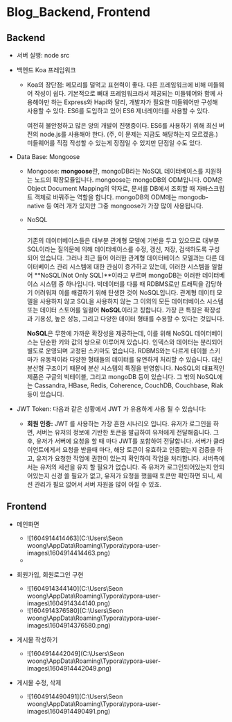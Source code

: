 # Blog_Backend, Frontend

## Backend

* 서버 실행: node src

* 백엔드 Koa 프레임워크

  * Koa의 장단점: 메모리를 덜먹고 표현력이 좋다. 다른 프레임워크에 비해 미들웨어 작성이 쉽다. 기본적으로 뼈대 프레임워크라서 제공되는 미들웨어와 함께 사용해야만 하는 Express와 Hapi와 달리, 개발자가 필요한 미들웨어만 구성해 사용할 수 있다. ES6를 도입하고 있어 ES6 제너레이터를 사용할 수 있다.

    여전히 불안정하고 많은 양의 개발이 진행중이다. ES6를 사용하기 위해 최신 버전의 node.js를 사용해야 한다. (주, 이 문제는 지금도 해당하는지 모르겠음.) 미들웨어를 직접 작성할 수 있는게 장점일 수 있지만 단점일 수도 있다.

* Data Base: Mongoose

  * Mongoose: **mongoose**란, mongoDB라는 NoSQL 데이터베이스를 지원하는 노드의 확장모듈입니다. mongoose는 mongoDB의 ODM입니다. ODM은 Object Document Mapping의 약자로, 문서를 DB에서 조회할 때 자바스크립트 객체로 바꿔주는 역할을 합니다. mongoDB의 ODM에는 mongodb-native 등 여러 개가 있지만 그중 mongoose가 가장 많이 사용됩니다.

  * NoSQL

    ------

    기존의 데이터베이스들은 대부분 관계형 모델에 기반을 두고 있으므로 대부분 SQL이라는 질의문에 의해 데이터베이스를 수정, 갱신, 저장, 검색하도록 구성되어 있습니다. 그러나 최근 들어 이러한 관계형 데이터베이스 모델과는 다른 데이터베이스 관리 시스템에 대한 관심이 증가하고 있는데, 이러한 시스템을 일컬어 **NoSQL(Not Only SQL)**이라고 부르며 mongoDB는 이러한 데이터베이스 시스템 중 하나입니다. 빅데이터를 다룰 때 RDBMS로만 트래픽을 감당하기 어려워져 이를 해결하기 위해 탄생한 것이 NoSQL입니다. 관계형 데이터 모델을 사용하지 않고 SQL을 사용하지 않는 그 이외의 모든 데이터베이스 시스템 또는 데이터 스토어를 일컬어 **NoSQL**이라고 칭합니다. 가장 큰 특징은 확장성과 기용성, 높은 성능, 그리고 다양한 데이터 형태를 수용할 수 있다는 것입니다. 

    **NoSQL**은 무한에 가까운 확장성을 제공하는데, 이를 위해 NoSQL 데이터베이스는 단순한 키와 값의 쌍으로 이루어져 있습니다. 인덱스와 데이터는 분리되어 별도로 운영되며 고정된 스키마도 없습니다. RDBMS와는 다르게 테이블 스키마가 유동적이라 다양한 형태들의 데이터를 유연하게 처리할 수 있습니다. 대신 분산형 구조이기 때문에 분산 시스템의 특징을 반영합니다. NoSQL의 대표적인 제품은 구글의 빅테이블, 그리고 mongoDB 등이 있습니다. 그 밖의 NoSQL에는 Cassandra, HBase, Redis, Coherence, CouchDB, Couchbase, Riak 등이 있습니다.

* JWT Token: 다음과 같은 상황에서 JWT 가 유용하게 사용 될 수 있습니다:
  - **회원 인증:** JWT 를 사용하는 가장 흔한 시나리오 입니다. 유저가 로그인을 하면, 서버는 유저의 정보에 기반한 토큰을 발급하여 유저에게 전달해줍니다. 그 후, 유저가 서버에 요청을 할 때 마다 JWT를 포함하여 전달합니다. 서버가 클라이언트에게서 요청을 받을때 마다, 해당 토큰이 유효하고 인증됐는지 검증을 하고, 유저가 요청한 작업에 권한이 있는지 확인하여 작업을 처리합니다.
    서버측에서는 유저의 세션을 유지 할 필요가 없습니다. 즉 유저가 로그인되어있는지 안되어있는지 신경 쓸 필요가 없고, 유저가 요청을 했을때 토큰만 확인하면 되니, 세션 관리가 필요 없어서 서버 자원을 많이 아낄 수 있죠.

## Frontend

* 메인화면
  * ![1604914414463](C:\Users\Seon woong\AppData\Roaming\Typora\typora-user-images\1604914414463.png)
  * 

* 회원가입, 회원로그인 구현
  * ![1604914344140](C:\Users\Seon woong\AppData\Roaming\Typora\typora-user-images\1604914344140.png)
  * ![1604914376580](C:\Users\Seon woong\AppData\Roaming\Typora\typora-user-images\1604914376580.png)
* 게시물 작성하기
  * ![1604914442049](C:\Users\Seon woong\AppData\Roaming\Typora\typora-user-images\1604914442049.png)
* 게시물 수정, 삭제 
  * ![1604914490491](C:\Users\Seon woong\AppData\Roaming\Typora\typora-user-images\1604914490491.png)






